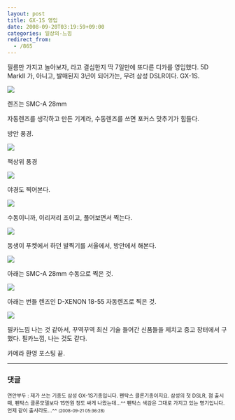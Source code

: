 ```yaml
---
layout: post
title: GX-1S 영입
date: 2008-09-20T03:19:59+09:00
categories: 일상의-느낌
redirect_from:
  - /865
---
```


필름만 가지고 놀아보자, 라고 결심한지 딱 7일만에 또다른 디카를 영입했다. 5D MarkII 가, 아니고, 발매된지 3년이 되어가는, 무려 삼성 DSLR이다. GX-1S.

![ ](/assets/media/uploads_1_jk240000000000.jpg)

렌즈는 SMC-A 28mm

자동렌즈를 생각하고 만든 기계라, 수동렌즈를 쓰면 포커스 맞추기가 힘들다.

방안 풍경.

![ ](/assets/media/uploads_1_ik160000000003.jpg)

책상위 풍경

![ ](/assets/media/uploads_1_hk190000000002.jpg)

야경도 찍어본다.

![ ](/assets/media/uploads_1_hk190000000003.jpg)

수동이니까, 이리저리 조이고, 풀어보면서 찍는다.

![ ](/assets/media/uploads_1_jk240000000001.jpg)

동생이 푸켓에서 하던 발찍기를 서울에서, 방안에서 해본다.

![ ](/assets/media/uploads_1_hk190000000004.jpg)

아래는 SMC-A 28mm 수동으로 찍은 것.

![ ](/assets/media/uploads_1_jk240000000002.jpg)

아래는 번들 렌즈인 D-XENON 18-55 자동렌즈로 찍은 것.

![ ](/assets/media/uploads_1_ik160000000000.jpg)

필카느낌 나는 것 같아서, 꾸역꾸역 최신 기술 들어간 신품들을 제치고 중고 장터에서 구했다. 필카느낌, 나는 것도 같다.

카메라 환영 포스팅 끝.

* * *

### 댓글



<!--- cmt:1165 --->
<!--- mail: --->
<!--- parent:0 --->

<small>연안부두 : 제가 쓰는 기종도 삼성 GX-1S기종입니다. 펜탁스 클론기종이지요. 삼성의 첫 DSLR, 첨 출시 때, 펜탁스 클론모델보다 15만원 정도 싸게 나왔는데...^^ 펜탁스 색감은 그대로 가지고 있는 명기입니다. 언제 같이 출사라도...^^ <small>(2008-09-21 05:36:28)</small></small>

